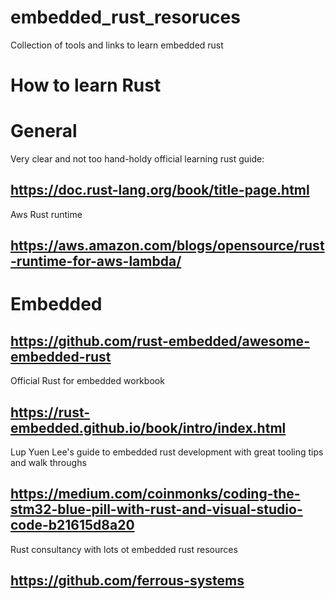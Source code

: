 # embedded_rust_resoruces
Collection of tools and links to learn embedded rust

# How to learn Rust

# General
Very clear and not too hand-holdy official learning rust guide:
## https://doc.rust-lang.org/book/title-page.html

Aws Rust runtime
## https://aws.amazon.com/blogs/opensource/rust-runtime-for-aws-lambda/


# Embedded 
## https://github.com/rust-embedded/awesome-embedded-rust

Official Rust for embedded workbook
## https://rust-embedded.github.io/book/intro/index.html

Lup Yuen Lee's guide to embedded rust development with great tooling tips and walk throughs
## https://medium.com/coinmonks/coding-the-stm32-blue-pill-with-rust-and-visual-studio-code-b21615d8a20

Rust consultancy with lots ot embedded rust resources
## https://github.com/ferrous-systems

